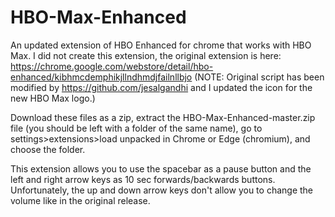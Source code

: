 # HBO-Max-Enhanced
An updated extension of HBO Enhanced for chrome that works with HBO Max. I did not create this extension, the original extension is here: https://chrome.google.com/webstore/detail/hbo-enhanced/kibhmcdemphikjllndhmdjfailnllbjo (NOTE: Original script has been modified by https://github.com/jesalgandhi and I updated the icon for the new HBO Max logo.)

Download these files as a zip, extract the HBO-Max-Enhanced-master.zip file (you should be left with a folder of the same name), go to settings>extensions>load unpacked in Chrome or Edge (chromium), and choose the folder.

This extension allows you to use the spacebar as a pause button and the left and right arrow keys as 10 sec forwards/backwards buttons. Unfortunately, the up and down arrow keys don't allow you to change the volume like in the original release.